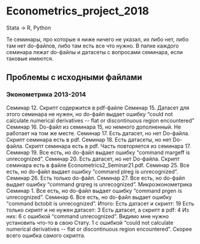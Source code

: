 # Econometrics_project_2018
Stata -> R, Python

Те семинары, про которые я ниже ничего не указал, их либо нет, либо там нет do-файлов, либо там есть все что нужно.
В папке каждого семинара лежат do-файлы и датасеты с вопросами семинара, если таковые имеются.

## Проблемы с исходными файлами
### Эконометрика 2013-2014
Семинар 12. Скрипт содержится в pdf-файле
Семинар 15. Датасет для этого семинара не нужен, но do-файл выдает ошибку “could not calculate numerical derivatives -- flat or discontinuous region encountered”
Семинар 16. Do-файл из семинара 15, но немного дополненный. Не работает на том же месте.
Семинар 17. Есть датасет, но нет Do-файла. Скрипт семинара есть в pdf.
Семинар 18. Есть датасеты, но нет Do-файла. Скрипт семинара есть в pdf. Часть повторяется из семинара 17.
Семинар 19. Все есть, но do-файл выдает ошибку “command margeff is unrecognized”.
Семинар 20. Есть датасет, но нет Do-файла. Скрипт семинара есть в файле Econometrics2_Seminar21.pdf.
Семинар 25. Все есть, но do-файл выдает ошибку “command plreg is unrecognized”.
Семинар 26. Есть только do-файл.
Семинар 27. Все есть, но do-файл выдает ошибку “command grqreg is unrecognized”. 
Микроэконометрика
Семинар 1. Все есть, но do-файл выдает ошибку “command prgen is unrecognized”.
Семинар 6. Все есть, но do-файл выдает ошибку “command bctobit is unrecognized”.
Итого:
Есть датасет и скрипт: 19
Есть только скрипт и не нужен датасет: 3
Есть датасет, а скрипт в pdf: 4
Из них:
6 с ошибкой “command unrecognized”. Видимо мне нужно установить что-то в свою Стату.
1 с ошибкой “could not calculate numerical derivatives -- flat or discontinuous region encountered”. Скорее всего ошибка самого скрипта.
